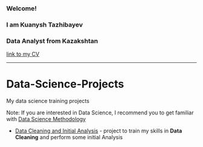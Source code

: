 ### Welcome!
### I am Kuanysh Tazhibayev
### Data Analyst from Kazakshtan

[link to my CV](https://drive.google.com/file/d/11-_2ge7EdelDZrkOcXSxvQpE1wWQH9Bc/view?usp=sharing)

--------------------------------


# Data-Science-Projects
My data science training projects

Note: If you are interested in Data Science, I recommend you to get familiar with [Data Science Methodology](https://www.ibmbigdatahub.com/blog/why-we-need-methodology-data-science)



- [Data Cleaning and Initial Analysis](https://github.com/KuanyshGitHub/Data-Science-Projects/blob/master/Data%20Cleaning%20and%20Analysis.ipynb) - project to train my skills in __Data Cleaning__ and perform some initial Analysis


